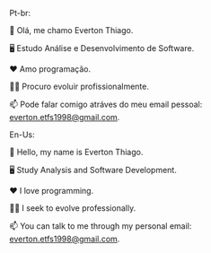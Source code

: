 Pt-br:

🤞 Olá, me chamo Everton Thiago. 

🖥️ Estudo Análise e Desenvolvimento de Software.

❤️ Amo programação.

🧑🏻 Procuro evoluir profissionalmente.

📫 Pode falar comigo atráves do meu email pessoal: everton.etfs1998@gmail.com.

En-Us:

🤞 Hello, my name is Everton Thiago. 

🖥️ Study Analysis and Software Development.

❤️ I love programming.

🧑🏻 I seek to evolve professionally.

📫 You can talk to me through my personal email: everton.etfs1998@gmail.com.
